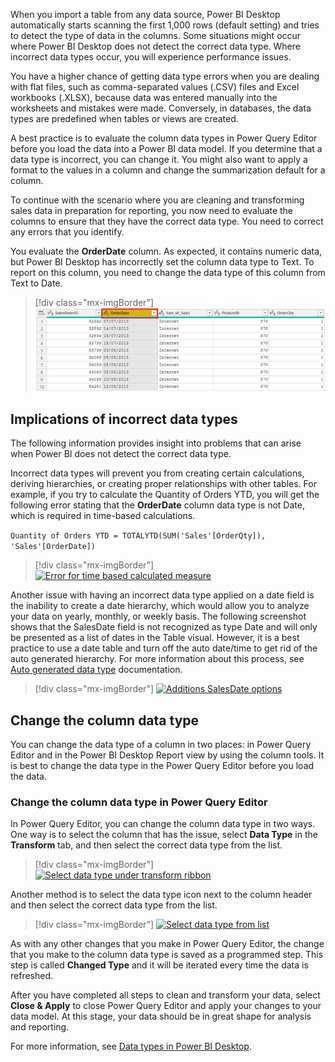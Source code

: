 When you import a table from any data source, Power BI Desktop
automatically starts scanning the first 1,000 rows (default setting) and
tries to detect the type of data in the columns. Some situations might
occur where Power BI Desktop does not detect the correct data type.
Where incorrect data types occur, you will experience performance
issues.

You have a higher chance of getting data type errors when you are
dealing with flat files, such as comma-separated values (.CSV) files and
Excel workbooks (.XLSX), because data was entered manually into the
worksheets and mistakes were made. Conversely, in databases, the data
types are predefined when tables or views are created.

A best practice is to evaluate the column data types in Power Query
Editor before you load the data into a Power BI data model. If you
determine that a data type is incorrect, you can change it. You might
also want to apply a format to the values in a column and change the
summarization default for a column.

To continue with the scenario where you are cleaning and transforming
sales data in preparation for reporting, you now need to evaluate the
columns to ensure that they have the correct data type. You need to
correct any errors that you identify.

You evaluate the **OrderDate** column. As expected, it contains numeric
data, but Power BI Desktop has incorrectly set the column data type to
Text. To report on this column, you need to change the data type of this
column from Text to Date.

> [!div class="mx-imgBorder"]
> [![Column OrderDate data type set as text](../media/04-column-data-type-setas-text-ssm.png)](../media/04-column-data-type-setas-text-ssm.png#lightbox)

## Implications of incorrect data types

The following information provides insight into problems that can arise
when Power BI does not detect the correct data type.

Incorrect data types will prevent you from creating certain
calculations, deriving hierarchies, or creating proper relationships
with other tables. For example, if you try to calculate the Quantity of
Orders YTD, you will get the following error stating that the
**OrderDate** column data type is not Date, which is required in
time-based calculations.

```Quantity of Orders YTD = TOTALYTD(SUM('Sales'[OrderQty]), 'Sales'[OrderDate])```

> [!div class="mx-imgBorder"]
> [![Error for time based calculated measure](../media/04-error-calculated-measure-ss.png)](../media/04-error-calculated-measure-ss.png#lightbox)

Another issue with having an incorrect data type applied on a date field is the inability to create a date hierarchy, which would allow you to analyze your data on yearly, monthly, or weekly basis. The following screenshot shows that the SalesDate field is not recognized as type Date and will only be presented as a list of dates in the Table visual. However, it is a best practice to use a date table and turn off the auto date/time to get rid of the auto generated hierarchy. For more information about this process, see [Auto generated data type](https://docs.microsoft.com/power-bi/guidance/auto-date-time/?azure-portal=true) documentation.

> [!div class="mx-imgBorder"]
> [![Additions SalesDate options](../media/04-additions-sales-date-options-ssm.png)](../media/04-additions-sales-date-options-ssm.png#lightbox)

## Change the column data type 

You can change the data type of a column in two places: in Power Query
Editor and in the Power BI Desktop Report view by using the column
tools. It is best to change the data type in the Power Query Editor
before you load the data.

### Change the column data type in Power Query Editor 

In Power Query Editor, you can change the column data type in two ways.
One way is to select the column that has the issue, select **Data Type**
in the **Transform** tab, and then select the correct data type from the
list.

> [!div class="mx-imgBorder"]
> [![Select data type under transform ribbon](../media/04-select-data-type-ssm.png)](../media/04-select-data-type-ssm.png#lightbox)

Another method is to select the data type icon next to the column header
and then select the correct data type from the list.

> [!div class="mx-imgBorder"]
> [![Select data type from list](../media/04-select-data-type-from-list-ssm.png)](../media/04-select-data-type-from-list-ssm.png#lightbox)

As with any other changes that you make in Power Query Editor, the
change that you make to the column data type is saved as a programmed
step. This step is called **Changed Type** and it will be iterated every
time the data is refreshed.

After you have completed all steps to clean and transform your data,
select **Close & Apply** to close Power Query Editor and apply your
changes to your data model. At this stage, your data should be in great
shape for analysis and reporting.

For more information, see [Data types in Power BI Desktop](https://docs.microsoft.com/power-bi/connect-data/desktop-data-types/?azure-portal=true).
